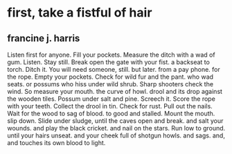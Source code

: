 # first, take a fistful of hair
## francine j. harris
Listen first for anyone. Fill your pockets.
Measure the ditch with a wad of gum. Listen.
Stay still. Break open the gate with your fist.
a backseat to torch. Ditch it. You will need
someone, still. but later. from a pay phone. for
the rope. Empty your pockets. Check for wild fur
and the pant. who wad seats. or possums who hiss
under wild shrub. Sharp shooters check the wind.
So measure your mouth. the curve of howl. drool
and its drop against the wooden tiles. Possum
under salt and pine. Screech it. Score the rope
with your teeth. Collect the drool in tin.
Check for rust. Pull out the nails. Wait
for the wood to sag of blood. to good and stalled.
Mount the mouth. slip down. Slide under
sludge, until the caves open and break. and
salt your wounds. and play the black cricket.
and nail on the stars. Run low to ground.
until your hairs unseat. and your cheek
full of shotgun howls. and sags. and,
and touches its own blood to light.